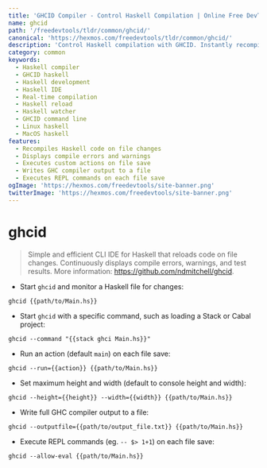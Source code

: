 ```yaml
---
title: 'GHCID Compiler - Control Haskell Compilation | Online Free DevTools by Hexmos'
name: ghcid
path: '/freedevtools/tldr/common/ghcid/'
canonical: 'https://hexmos.com/freedevtools/tldr/common/ghcid/'
description: 'Control Haskell compilation with GHCID. Instantly recompile code on file changes and debug Haskell projects using command line. Free online tool, no registration required.'
category: common
keywords:
  - Haskell compiler
  - GHCID haskell
  - Haskell development
  - Haskell IDE
  - Real-time compilation
  - Haskell reload
  - Haskell watcher
  - GHCID command line
  - Linux haskell
  - MacOS haskell
features:
  - Recompiles Haskell code on file changes
  - Displays compile errors and warnings
  - Executes custom actions on file save
  - Writes GHC compiler output to a file
  - Executes REPL commands on each file save
ogImage: 'https://hexmos.com/freedevtools/site-banner.png'
twitterImage: 'https://hexmos.com/freedevtools/site-banner.png'
---
```


# ghcid

> Simple and efficient CLI IDE for Haskell that reloads code on file changes.
> Continuously displays compile errors, warnings, and test results.
> More information: <https://github.com/ndmitchell/ghcid>.

- Start `ghcid` and monitor a Haskell file for changes:

`ghcid {{path/to/Main.hs}}`

- Start `ghcid` with a specific command, such as loading a Stack or Cabal project:

`ghcid --command "{{stack ghci Main.hs}}"`

- Run an action (default `main`) on each file save:

`ghcid --run={{action}} {{path/to/Main.hs}}`

- Set maximum height and width (default to console height and width):

`ghcid --height={{height}} --width={{width}} {{path/to/Main.hs}}`

- Write full GHC compiler output to a file:

`ghcid --outputfile={{path/to/output_file.txt}} {{path/to/Main.hs}}`

- Execute REPL commands (eg. `-- $> 1+1`) on each file save:

`ghcid --allow-eval {{path/to/Main.hs}}`
